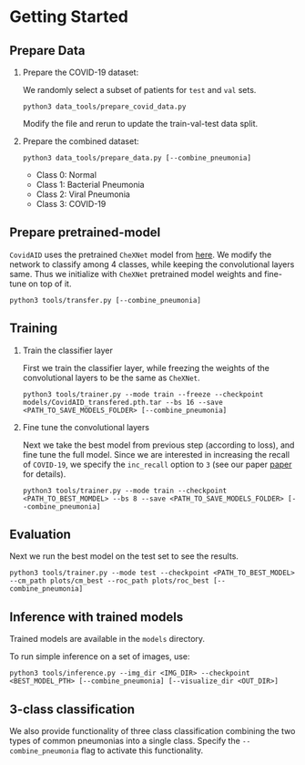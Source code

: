 # Getting Started

## Prepare Data
1. Prepare the COVID-19 dataset:

    We randomly select a subset of patients for `test` and `val` sets.
   ```
   python3 data_tools/prepare_covid_data.py
   ```
   Modify the file and rerun to update the train-val-test data split.

2. Prepare the combined dataset:

   ```
   python3 data_tools/prepare_data.py [--combine_pneumonia]
   ```
   - Class 0: Normal
   - Class 1: Bacterial Pneumonia
   - Class 2: Viral Pneumonia
   - Class 3: COVID-19

## Prepare pretrained-model
`CovidAID` uses the pretrained `CheXNet` model from [here](https://github.com/arnoweng/CheXNet/). We modify the network to classify among 4 classes, while keeping the convolutional layers same. Thus we initialize with `CheXNet` pretrained model weights and fine-tune on top of it.

```
python3 tools/transfer.py [--combine_pneumonia]
```

## Training
1. Train the classifier layer

    First we train the classifier layer, while freezing the weights of the convolutional layers to be the same as `CheXNet`.
    ```
    python3 tools/trainer.py --mode train --freeze --checkpoint models/CovidAID_transfered.pth.tar --bs 16 --save <PATH_TO_SAVE_MODELS_FOLDER> [--combine_pneumonia]
    ```

2. Fine tune the convolutional layers

    Next we take the best model from previous step (according to loss), and fine tune the full model. Since we are interested in increasing the recall of `COVID-19`, we specify the `inc_recall` option to `3` (see our paper [paper](http://arxiv.org/abs/2004.09803) for details).
    ```
    python3 tools/trainer.py --mode train --checkpoint <PATH_TO_BEST_MOMDEL> --bs 8 --save <PATH_TO_SAVE_MODELS_FOLDER> [--combine_pneumonia]
    ```

## Evaluation
Next we run the best model on the test set to see the results.
```
python3 tools/trainer.py --mode test --checkpoint <PATH_TO_BEST_MODEL> --cm_path plots/cm_best --roc_path plots/roc_best [--combine_pneumonia]
```

## Inference with trained models
Trained models are available in the `models` directory. 

To run simple inference on a set of images, use:
```
python3 tools/inference.py --img_dir <IMG_DIR> --checkpoint <BEST_MODEL_PTH> [--combine_pneumonia] [--visualize_dir <OUT_DIR>]
```

## 3-class classification
We also provide functionality of three class classification combining the two types of common pneumonias into a single class. Specify the `--combine_pneumonia` flag to activate this functionality.
